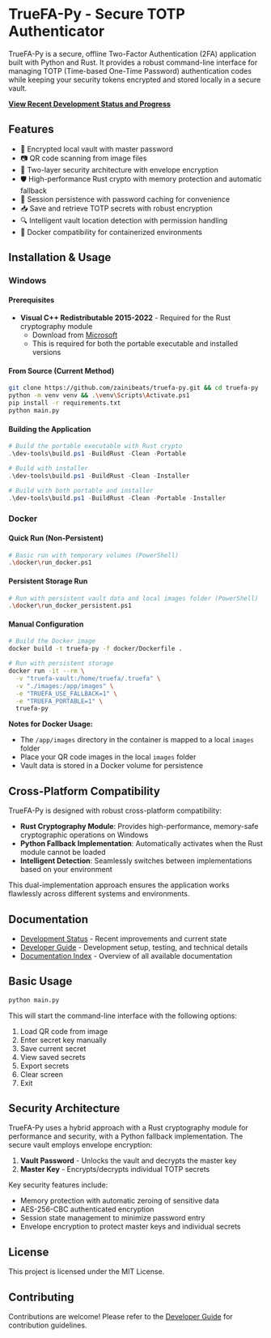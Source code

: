 # TrueFA-Py - Secure TOTP Authenticator

TrueFA-Py is a secure, offline Two-Factor Authentication (2FA) application built with Python and Rust. It provides a robust command-line interface for managing TOTP (Time-based One-Time Password) authentication codes while keeping your security tokens encrypted and stored locally in a secure vault.

**[View Recent Development Status and Progress](docs/DEVELOPMENT_STATUS.md)**

## Features

- 🔑 Encrypted local vault with master password
- 📷 QR code scanning from image files
- 🔐 Two-layer security architecture with envelope encryption
- 🛡️ High-performance Rust crypto with memory protection and automatic fallback
- 🔄 Session persistence with password caching for convenience
- 📥 Save and retrieve TOTP secrets with robust encryption
- 🔍 Intelligent vault location detection with permission handling
- 🐳 Docker compatibility for containerized environments

## Installation & Usage

### Windows

#### Prerequisites
- **Visual C++ Redistributable 2015-2022** - Required for the Rust cryptography module
  - Download from [Microsoft](https://aka.ms/vs/17/release/vc_redist.x64.exe)
  - This is required for both the portable executable and installed versions

#### From Source (Current Method)
```bash
git clone https://github.com/zainibeats/truefa-py.git && cd truefa-py
python -m venv venv && .\venv\Scripts\Activate.ps1
pip install -r requirements.txt
python main.py
```

#### Building the Application
```powershell
# Build the portable executable with Rust crypto
.\dev-tools\build.ps1 -BuildRust -Clean -Portable

# Build with installer
.\dev-tools\build.ps1 -BuildRust -Clean -Installer

# Build with both portable and installer
.\dev-tools\build.ps1 -BuildRust -Clean -Portable -Installer
```

### Docker

#### Quick Run (Non-Persistent)
```bash
# Basic run with temporary volumes (PowerShell)
.\docker\run_docker.ps1
```

#### Persistent Storage Run
```bash
# Run with persistent vault data and local images folder (PowerShell)
.\docker\run_docker_persistent.ps1
```

#### Manual Configuration
```bash
# Build the Docker image
docker build -t truefa-py -f docker/Dockerfile .

# Run with persistent storage
docker run -it --rm \
  -v "truefa-vault:/home/truefa/.truefa" \
  -v "./images:/app/images" \
  -e "TRUEFA_USE_FALLBACK=1" \
  -e "TRUEFA_PORTABLE=1" \
  truefa-py
```

**Notes for Docker Usage:**
- The `/app/images` directory in the container is mapped to a local `images` folder
- Place your QR code images in the local `images` folder
- Vault data is stored in a Docker volume for persistence

## Cross-Platform Compatibility

TrueFA-Py is designed with robust cross-platform compatibility:

- **Rust Cryptography Module**: Provides high-performance, memory-safe cryptographic operations on Windows
- **Python Fallback Implementation**: Automatically activates when the Rust module cannot be loaded
- **Intelligent Detection**: Seamlessly switches between implementations based on your environment

This dual-implementation approach ensures the application works flawlessly across different systems and environments.

## Documentation

- [Development Status](docs/DEVELOPMENT_STATUS.md) - Recent improvements and current state
- [Developer Guide](docs/DEVELOPER_GUIDE.md) - Development setup, testing, and technical details
- [Documentation Index](docs/README.md) - Overview of all available documentation

## Basic Usage

```bash
python main.py
```

This will start the command-line interface with the following options:
1. Load QR code from image
2. Enter secret key manually
3. Save current secret
4. View saved secrets
5. Export secrets
6. Clear screen
7. Exit

## Security Architecture

TrueFA-Py uses a hybrid approach with a Rust cryptography module for performance and security, with a Python fallback implementation. The secure vault employs envelope encryption:

1. **Vault Password** - Unlocks the vault and decrypts the master key
2. **Master Key** - Encrypts/decrypts individual TOTP secrets

Key security features include:
- Memory protection with automatic zeroing of sensitive data
- AES-256-CBC authenticated encryption
- Session state management to minimize password entry
- Envelope encryption to protect master keys and individual secrets

## License

This project is licensed under the MIT License.

## Contributing

Contributions are welcome! Please refer to the [Developer Guide](docs/DEVELOPER_GUIDE.md) for contribution guidelines.

